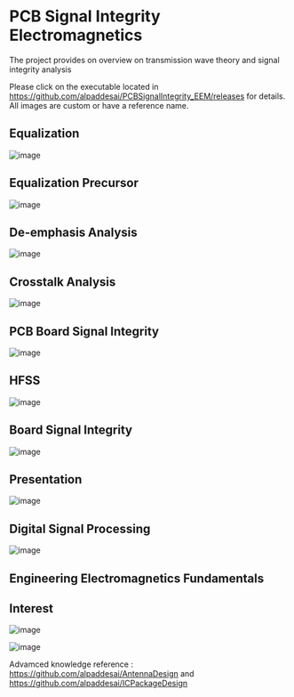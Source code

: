 # PCB Signal Integrity Electromagnetics

The project provides on overview on transmission wave theory and signal integrity analysis

Please click on the executable located in https://github.com/alpaddesai/PCBSignalIntegrity_EEM/releases for details. 
All images are custom or have a reference name.

## Equalization 
![image](Equalization.png)

## Equalization Precursor 
![image](EqualizationPrecursor.png)

## De-emphasis Analysis
![image](DeemphasisAnalysis.png)

## Crosstalk Analysis
![image](CrosstalkAnalysis.png)

## PCB Board Signal Integrity
![image](PCBBoardSI.png)

## HFSS
![image](HFSS.png)

## Board Signal Integrity
![image](BoardSI.png)

## Presentation
![image](Presentation.png)

## Digital Signal Processing
![image](DSPGroundUp.jpg)

## Engineering Electromagnetics Fundamentals

## Interest
![image](image_1.png)

![image](image.png)

Advamced knowledge reference : https://github.com/alpaddesai/AntennaDesign and https://github.com/alpaddesai/ICPackageDesign
